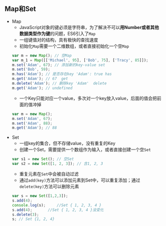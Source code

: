 ## Map和Set
- Map
    - JavaScript对象的键必须是字符串，为了解决不可以**用Number或者其他数据类型作为键**的问题，ES6引入了`Map`
    - 一组键值对的结构，具有极快的查找速度
    - 初始化`Map`需要一个二维数组，或者直接初始化一个空`Map`
    ```javascript
    var m = new Map(); // 空Map
    var m_1 = Map([['Michael', 95], ['Bob', 75], ['Tracy', 85]]);       //以二维数组初始化
    m.set('Adam', 67); // 添加新的key-value set
    m.set('Bob', 59);
    m.has('Adam'); // 是否存在key 'Adam': true has
    m.get('Adam'); // 67  get
    m.delete('Adam'); // 删除key 'Adam'  delete
    m.get('Adam'); // undefined
    ```
    - 一个Key只能对应一个value，多次对一个key放入value，后面的值会把前面的值冲掉
    ```javascript
    var m = new Map();
    m.set('Adam', 67);
    m.set('Adam', 88);
    m.get('Adam'); // 88
    ```
- Set
    - 一组key的集合，但不存储value，没有重复的Key
    - 创建一个Set，需要提供一个数组作为输入，或者直接创建一个空`Set`
    ```javascript
    var s1 = new Set(); // 空Set
    var s2 = new Set([1, 2, 3]); // 含1, 2, 3
    ```
    - 重复元素在`Set`中会被自动过滤
    - 通过`add(key)`方法可以添加元素到Set中，可以重复添加；通过`delete(key)`方法可以删除元素
    ```javascript
    var s = new Set([1,2,3]);
    s.add(4);
    console.log(s);     //Set { 1, 2, 3, 4 }
    s.add(4);       //Set { 1, 2, 3, 4 }没变化
    s.delete(3);
    s; // Set {1, 2, 4}
    ```